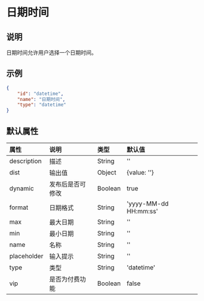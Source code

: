 # 日期时间

## 说明

日期时间允许用户选择一个日期时间。

## 示例

```json
{
    "id": "datetime",
    "name": "日期时间",
    "type": "datetime"
}
```

## 默认属性

属性 | 说明 | 类型 | 默认值
:-- | :-- | :-- | :--
description | 描述 | String | ''
dist | 输出值 | Object | {value: ''}
dynamic | 发布后是否可修改 | Boolean | true
format | 日期格式 | String | 'yyyy-MM-dd HH:mm:ss'
max | 最大日期 | String | ''
min | 最小日期 | String | ''
name | 名称 | String | ''
placeholder | 输入提示 | String | ''
type | 类型 | String | 'datetime'
vip | 是否为付费功能 | Boolean | false